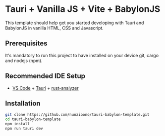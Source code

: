# Tauri + Vanilla JS + Vite + BabylonJS

This template should help get you started developing with Tauri and BabylonJS in vanilla HTML, CSS and Javascript.

## Prerequisites

It's mandatory to run this project to have installed on your device git, cargo and nodejs (npm).

## Recommended IDE Setup

- [VS Code](https://code.visualstudio.com/) + [Tauri](https://marketplace.visualstudio.com/items?itemName=tauri-apps.tauri-vscode) + [rust-analyzer](https://marketplace.visualstudio.com/items?itemName=rust-lang.rust-analyzer)

## Installation

```sh
git clone https://github.com/nunzioono/tauri-babylon-template.git
cd tauri-babylon-template
npm install
npm run tauri dev
```
